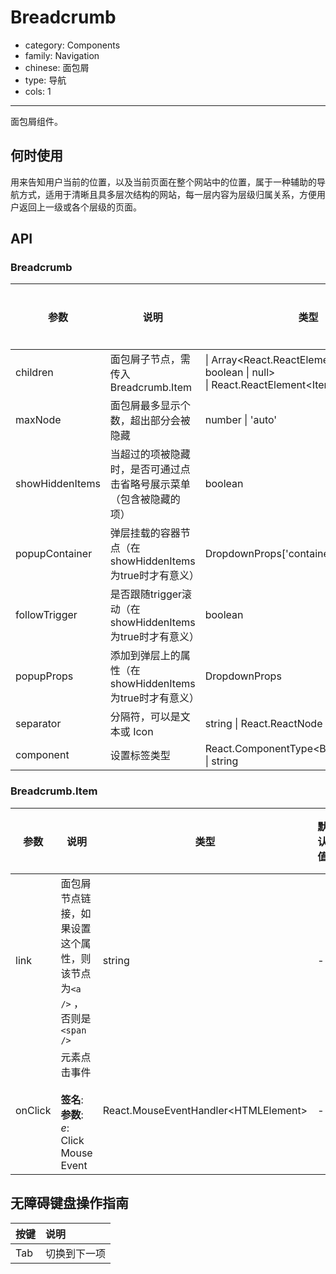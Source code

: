 # Breadcrumb

-   category: Components
-   family: Navigation
-   chinese: 面包屑
-   type: 导航
-   cols: 1

---

面包屑组件。

## 何时使用

用来告知用户当前的位置，以及当前页面在整个网站中的位置，属于一种辅助的导航方式，适用于清晰且具多层次结构的网站，每一层内容为层级归属关系，方便用户返回上一级或各个层级的页面。

## API

### Breadcrumb

| 参数            | 说明                                                               | 类型                                                                                                | 默认值 | 是否必填 | 支持版本 |
| --------------- | ------------------------------------------------------------------ | --------------------------------------------------------------------------------------------------- | ------ | -------- | -------- |
| children        | 面包屑子节点，需传入 Breadcrumb.Item                               | \| Array\<React.ReactElement\<ItemProps> \| boolean \| null><br/> \| React.ReactElement\<ItemProps> | -      |          | -        |
| maxNode         | 面包屑最多显示个数，超出部分会被隐藏                               | number \| 'auto'                                                                                    | 100    |          | -        |
| showHiddenItems | 当超过的项被隐藏时，是否可通过点击省略号展示菜单（包含被隐藏的项） | boolean                                                                                             | false  |          | 1.23     |
| popupContainer  | 弹层挂载的容器节点（在showHiddenItems为true时才有意义）            | DropdownProps['container']                                                                          | -      |          | 1.23     |
| followTrigger   | 是否跟随trigger滚动（在showHiddenItems为true时才有意义）           | boolean                                                                                             | -      |          | 1.23     |
| popupProps      | 添加到弹层上的属性（在showHiddenItems为true时才有意义）            | DropdownProps                                                                                       | -      |          | 1.23     |
| separator       | 分隔符，可以是文本或 Icon                                          | string \| React.ReactNode                                                                           | -      |          | -        |
| component       | 设置标签类型                                                       | React.ComponentType\<BreadcrumbProps> \| string                                                     | 'nav'  |          | -        |

### Breadcrumb.Item

| 参数    | 说明                                                                     | 类型                                  | 默认值 | 是否必填 |
| ------- | ------------------------------------------------------------------------ | ------------------------------------- | ------ | -------- |
| link    | 面包屑节点链接，如果设置这个属性，则该节点为`<a />` ，否则是`<span />`   | string                                | -      |          |
| onClick | 元素点击事件<br/><br/>**签名**:<br/>**参数**:<br/>_e_: Click Mouse Event | React.MouseEventHandler\<HTMLElement> | -      |          |

## 无障碍键盘操作指南

| 按键 | 说明         |
| :--- | :----------- |
| Tab  | 切换到下一项 |
